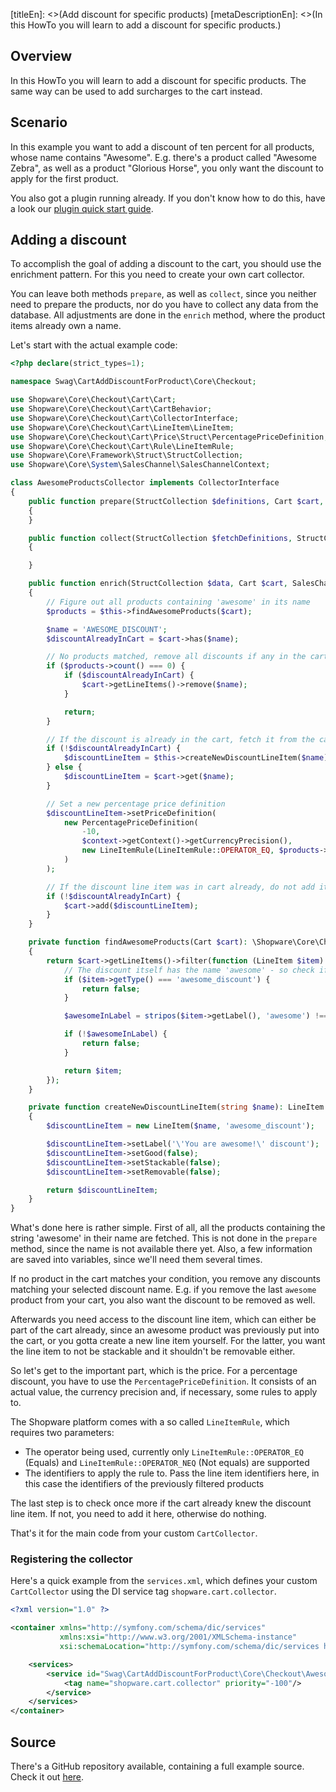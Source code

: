 [titleEn]: <>(Add discount for specific products)
[metaDescriptionEn]: <>(In this HowTo you will learn to add a discount for specific products.)

## Overview

In this HowTo you will learn to add a discount for specific products.
The same way can be used to add surcharges to the cart instead.

## Scenario

In this example you want to add a discount of ten percent for all products, whose name contains "Awesome".
E.g. there's a product called "Awesome Zebra", as well as a product "Glorious Horse", you only want the
discount to apply for the first product.

You also got a plugin running already.
If you don't know how to do this, have a look our [plugin quick start guide](./../2-internals/4-plugins/010-plugin-quick-start.md).

## Adding a discount

To accomplish the goal of adding a discount to the cart, you should use the enrichment pattern.
For this you need to create your own cart collector.

You can leave both methods `prepare`, as well as `collect`, since you neither need to prepare the products, nor
do you have to collect any data from the database.
All adjustments are done in the `enrich` method, where the product items already own a name.

Let's start with the actual example code:
```php
<?php declare(strict_types=1);

namespace Swag\CartAddDiscountForProduct\Core\Checkout;

use Shopware\Core\Checkout\Cart\Cart;
use Shopware\Core\Checkout\Cart\CartBehavior;
use Shopware\Core\Checkout\Cart\CollectorInterface;
use Shopware\Core\Checkout\Cart\LineItem\LineItem;
use Shopware\Core\Checkout\Cart\Price\Struct\PercentagePriceDefinition;
use Shopware\Core\Checkout\Cart\Rule\LineItemRule;
use Shopware\Core\Framework\Struct\StructCollection;
use Shopware\Core\System\SalesChannel\SalesChannelContext;

class AwesomeProductsCollector implements CollectorInterface
{
    public function prepare(StructCollection $definitions, Cart $cart, SalesChannelContext $context, CartBehavior $behavior): void
    {
    }

    public function collect(StructCollection $fetchDefinitions, StructCollection $data, Cart $cart, SalesChannelContext $context, CartBehavior $behavior): void
    {

    }

    public function enrich(StructCollection $data, Cart $cart, SalesChannelContext $context, CartBehavior $behavior): void
    {
        // Figure out all products containing 'awesome' in its name
        $products = $this->findAwesomeProducts($cart);

        $name = 'AWESOME_DISCOUNT';
        $discountAlreadyInCart = $cart->has($name);

        // No products matched, remove all discounts if any in the cart
        if ($products->count() === 0) {
            if ($discountAlreadyInCart) {
                $cart->getLineItems()->remove($name);
            }

            return;
        }

        // If the discount is already in the cart, fetch it from the cart. Otherwise, create it
        if (!$discountAlreadyInCart) {
            $discountLineItem = $this->createNewDiscountLineItem($name);
        } else {
            $discountLineItem = $cart->get($name);
        }

        // Set a new percentage price definition
        $discountLineItem->setPriceDefinition(
            new PercentagePriceDefinition(
                -10,
                $context->getContext()->getCurrencyPrecision(),
                new LineItemRule(LineItemRule::OPERATOR_EQ, $products->getKeys())
            )
        );

        // If the discount line item was in cart already, do not add it again
        if (!$discountAlreadyInCart) {
            $cart->add($discountLineItem);
        }
    }

    private function findAwesomeProducts(Cart $cart): \Shopware\Core\Checkout\Cart\LineItem\LineItemCollection
    {
        return $cart->getLineItems()->filter(function (LineItem $item) {
            // The discount itself has the name 'awesome' - so check if the type matches to our discount
            if ($item->getType() === 'awesome_discount') {
                return false;
            }

            $awesomeInLabel = stripos($item->getLabel(), 'awesome') !== false;

            if (!$awesomeInLabel) {
                return false;
            }

            return $item;
        });
    }

    private function createNewDiscountLineItem(string $name): LineItem
    {
        $discountLineItem = new LineItem($name, 'awesome_discount');

        $discountLineItem->setLabel('\'You are awesome!\' discount');
        $discountLineItem->setGood(false);
        $discountLineItem->setStackable(false);
        $discountLineItem->setRemovable(false);

        return $discountLineItem;
    }
}

```

What's done here is rather simple.
First of all, all the products containing the string 'awesome' in their name are fetched.
This is not done in the `prepare` method, since the name is not available there yet.
Also, a few information are saved into variables, since we'll need them several times.

If no product in the cart matches your condition, you remove any discounts matching your selected discount name.
E.g. if you remove the last `awesome` product from your cart, you also want the discount to be removed as well.

Afterwards you need access to the discount line item, which can either be part of the cart already, since an awesome product
was previously put into the cart, or you gotta create a new line item yourself.
For the latter, you want the line item to not be stackable and it shouldn't be removable either.

So let's get to the important part, which is the price.
For a percentage discount, you have to use the `PercentagePriceDefinition`.
It consists of an actual value, the currency precision and, if necessary, some rules to apply to.

The Shopware platform comes with a so called `LineItemRule`, which requires two parameters:
- The operator being used, currently only `LineItemRule::OPERATOR_EQ` (Equals) and `LineItemRule::OPERATOR_NEQ` (Not equals) are supported
- The identifiers to apply the rule to. Pass the line item identifiers here, in this case the identifiers of the previously filtered products

The last step is to check once more if the cart already knew the discount line item.
If not, you need to add it here, otherwise do nothing.

That's it for the main code from your custom `CartCollector`.

### Registering the collector

Here's a quick example from the `services.xml`, which defines your custom `CartCollector` using the DI service tag `shopware.cart.collector`.

```xml
<?xml version="1.0" ?>

<container xmlns="http://symfony.com/schema/dic/services"
           xmlns:xsi="http://www.w3.org/2001/XMLSchema-instance"
           xsi:schemaLocation="http://symfony.com/schema/dic/services http://symfony.com/schema/dic/services/services-1.0.xsd">

    <services>
        <service id="Swag\CartAddDiscountForProduct\Core\Checkout\AwesomeProductsCollector">
            <tag name="shopware.cart.collector" priority="-100"/>
        </service>
    </services>
</container>
```

## Source

There's a GitHub repository available, containing a full example source.
Check it out [here](https://github.com/shopware/swag-docs-cart-add-discount).
